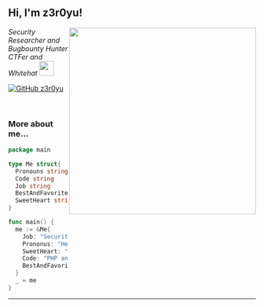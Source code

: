 <h2> Hi, I'm z3r0yu!</h2>
<img align='right' src="https://github-readme-stats.vercel.app/api?username=zer0yu&theme=vue&show_icons=true" width="380">
<p><em>Security Researcher and Bugbounty Hunter <br>
  CTFer and Whitehat <img src="https://media.giphy.com/media/WUlplcMpOCEmTGBtBW/giphy.gif" width="30"> 
</em></p>

[![GitHub z3r0yu](https://img.shields.io/github/followers/zer0yu?label=follow%20github&style=flat-square)](https://github.com/zer0yu)

<br>

### More about me...

```go
package main

type Me struct{
  Pronouns string
  Code string
  Job string
  BestAndFavoriteSkill string
  SweetHeart string
}

func main() {
  me := &Me{
    Job: "Security Researcher and RedTeam",
    Prononus: "He/Him",
    SweetHeart: "01",
    Code: "PHP and Go and Python and Everythings",
    BestAndFavoriteSkill: "Web Hacking :D"
  }
  _ = me
}
```
---
